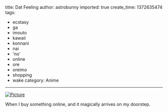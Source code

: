 title: Dat Feeling
author: astrobunny
imported: true
create_time: 1372635474
tags:
- ecstasy
- ga
- imouto
- kawaii
- konnani
- nai
- 'no'
- online
- ore
- oreimo
- shopping
- wake
category: Anime
---
 [![](wp-uploads/2013/07/wpid-kirinohumpwm.gif "Picture")](/images/wp-uploads/2013/07/wpid-kirinohumpwm.gif)  
  
When I buy something online, and it magically arrives on my doorstep.